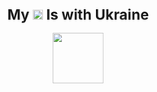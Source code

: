 
<h1 align="center">My <img width="20" src="https://upload.wikimedia.org/wikipedia/commons/e/ee/Heart-shaped_Ukrainian_flag.svg"> Is with Ukraine</h1>

<p align="center">
  <img width="100" src="https://upload.wikimedia.org/wikipedia/commons/0/0f/Peace_dove_ukraine1.png">
</p>

<!--
**flodek/flodek** is a ✨ _special_ ✨ repository because its `README.md` (this file) appears on your GitHub profile.

Here are some ideas to get you started:

- 🔭 I’m currently working on ...
- 🌱 I’m currently learning ...
- 👯 I’m looking to collaborate on ...
- 🤔 I’m looking for help with ...
- 💬 Ask me about ...
- 📫 How to reach me: ...
- 😄 Pronouns: ...
- ⚡ Fun fact: ...
-->
